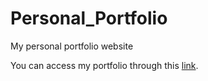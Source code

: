 # Personal_Portfolio
My personal portfolio website

You can access my portfolio through this [link](https://yash-ahire.github.io/yash-ahire/).
